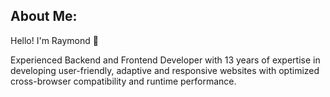 ## About Me:

Hello! I'm Raymond 👋

Experienced Backend and Frontend Developer with 13 years of expertise in developing user-friendly, adaptive and responsive websites with optimized cross-browser compatibility and runtime performance.
